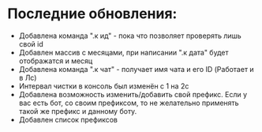 <h1>Последние обновления:</h1>

<ul>
  <li>Добавлена команда ".к ид" - пока что позволяет проверять лишь свой id</li>
  <li>Добавлен массив с месяцами, при написании ".к дата" будет отображатся и месяц</li>
  <li>Добавлена команда ".к чат" - получает имя чата и его ID (Работает и в Лс)</li>
  <li>Интервал чистки в консоль был изменён с 1 на 2с</li>
  <li>Добавлена возможность изменить/добавить свой префикс. Если у вас есть бот, со своим префиксом, то не желательно применять
  такой же префикс и данному боту.</li>
  <li>Добавлен список префиксов</li>
</ul>
